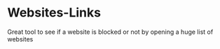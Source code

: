 # Websites-Links
Great tool to see if a website is blocked or not by opening a huge list of websites
